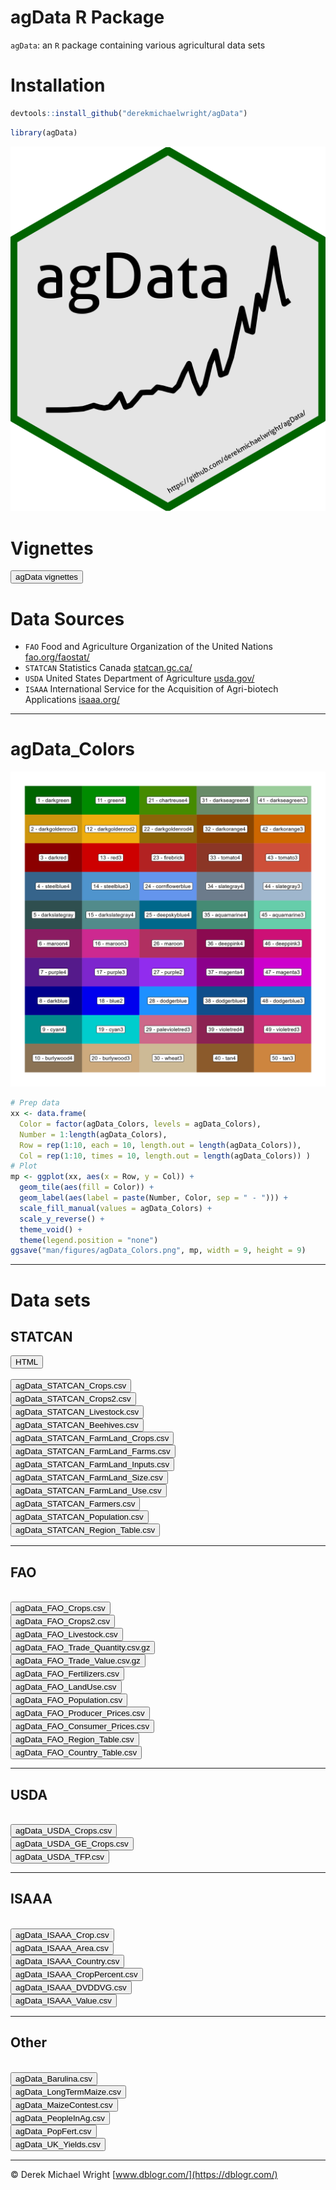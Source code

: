 agData R Package
================

`agData`: an `R` package containing various agricultural data sets

# Installation

``` r
devtools::install_github("derekmichaelwright/agData")
```

``` r
library(agData)
```

![](man/figures/hex_agData.png)

# Vignettes

<a href="https://dblogr.com/#agdata">
<button class="btn btn-success"><i class="fas fa-chart-line"></i> agData vignettes</button>
</a>

# Data Sources

-   `FAO` Food and Agriculture Organization of the United Nations
    [fao.org/faostat/](www.fao.org/faostat/)
-   `STATCAN` Statistics Canada [statcan.gc.ca/](www.statcan.gc.ca/)
-   `USDA` United States Department of Agriculture
    [usda.gov/](www.usda.gov/)
-   `ISAAA` International Service for the Acquisition of Agri-biotech
    Applications [isaaa.org/](www.isaaa.org/)

------------------------------------------------------------------------

# agData_Colors

![](man/figures/agData_Colors.png)

``` r
# Prep data
xx <- data.frame(
  Color = factor(agData_Colors, levels = agData_Colors),
  Number = 1:length(agData_Colors),
  Row = rep(1:10, each = 10, length.out = length(agData_Colors)),
  Col = rep(1:10, times = 10, length.out = length(agData_Colors)) )
# Plot
mp <- ggplot(xx, aes(x = Row, y = Col)) +
  geom_tile(aes(fill = Color)) +
  geom_label(aes(label = paste(Number, Color, sep = " - "))) +
  scale_fill_manual(values = agData_Colors) +
  scale_y_reverse() +
  theme_void() +
  theme(legend.position = "none")
ggsave("man/figures/agData_Colors.png", mp, width = 9, height = 9)
```

------------------------------------------------------------------------

# Data sets

## STATCAN

<form action="https://www.dblogr.com/cv" method="get" target="_blank">
<button type="submit">
<i class="fa fa-laptop"></i> HTML
</button>
</form>

<br>

<a href="Data/agData_STATCAN_Crops.csv">
<button class="btn btn-success"><i class="fa fa-save"></i> agData_STATCAN_Crops.csv</button>
</a>

<br>

<a href="Data/agData_STATCAN_Crops2.csv">
<button class="btn btn-success"><i class="fa fa-save"></i> agData_STATCAN_Crops2.csv</button>
</a>

<br>

<a href="Data/agData_STATCAN_Livestock.csv">
<button class="btn btn-success"><i class="fa fa-save"></i> agData_STATCAN_Livestock.csv</button>
</a>

<br>

<a href="Data/agData_STATCAN_Beehives.csv">
<button class="btn btn-success"><i class="fa fa-save"></i> agData_STATCAN_Beehives.csv</button>
</a>

<br>

<a href="Data/agData_STATCAN_FarmLand_Crops.csv">
<button class="btn btn-success"><i class="fa fa-save"></i> agData_STATCAN_FarmLand_Crops.csv</button>
</a>

<br>

<a href="Data/agData_STATCAN_FarmLand_Farms.csv">
<button class="btn btn-success"><i class="fa fa-save"></i> agData_STATCAN_FarmLand_Farms.csv</button>
</a>

<br>

<a href="Data/agData_STATCAN_FarmLand_Inputs.csv">
<button class="btn btn-success"><i class="fa fa-save"></i> agData_STATCAN_FarmLand_Inputs.csv</button>
</a>

<br>

<a href="Data/agData_STATCAN_FarmLand_Size.csv">
<button class="btn btn-success"><i class="fa fa-save"></i> agData_STATCAN_FarmLand_Size.csv</button>
</a>

<br>

<a href="Data/agData_STATCAN_FarmLand_Use.csv">
<button class="btn btn-success"><i class="fa fa-save"></i> agData_STATCAN_FarmLand_Use.csv</button>
</a>

<br>

<a href="Data/agData_STATCAN_Farmers.csv">
<button class="btn btn-success"><i class="fa fa-save"></i> agData_STATCAN_Farmers.csv</button>
</a>

<br>

<a href="Data/agData_STATCAN_Population.csv">
<button class="btn btn-success"><i class="fa fa-save"></i> agData_STATCAN_Population.csv</button>
</a>

<br>

<a href="Data/agData_STATCAN_Region_Table.csv">
<button class="btn btn-success"><i class="fa fa-save"></i> agData_STATCAN_Region_Table.csv</button>
</a>

------------------------------------------------------------------------

## FAO

<br>

<a href="Data/agData_FAO_Crops.csv">
<button class="btn btn-success"><i class="fa fa-save"></i> agData_FAO_Crops.csv</button>
</a>

<br>

<a href="Data/agData_FAO_Crops2.csv">
<button class="btn btn-success"><i class="fa fa-save"></i> agData_FAO_Crops2.csv</button>
</a>

<br>

<a href="Data/agData_FAO_Livestock.csv">
<button class="btn btn-success"><i class="fa fa-save"></i> agData_FAO_Livestock.csv</button>
</a>

<br>

<a href="Data/agData_FAO_Trade_Quantity.csv.gz">
<button class="btn btn-success"><i class="fa fa-save"></i> agData_FAO_Trade_Quantity.csv.gz</button>
</a>

<br>

<a href="Data/agData_FAO_Trade_Value.csv.gz">
<button class="btn btn-success"><i class="fa fa-save"></i> agData_FAO_Trade_Value.csv.gz</button>
</a>

<br>

<a href="Data/agData_FAO_Fertilizers.csv">
<button class="btn btn-success"><i class="fa fa-save"></i> agData_FAO_Fertilizers.csv</button>
</a>

<br>

<a href="Data/agData_FAO_LandUse.csv">
<button class="btn btn-success"><i class="fa fa-save"></i> agData_FAO_LandUse.csv</button>
</a>

<br>

<a href="Data/agData_FAO_Population.csv">
<button class="btn btn-success"><i class="fa fa-save"></i> agData_FAO_Population.csv</button>
</a>

<br>

<a href="Data/agData_FAO_Producer_Prices.csv">
<button class="btn btn-success"><i class="fa fa-save"></i> agData_FAO_Producer_Prices.csv</button>
</a>

<br>

<a href="Data/agData_FAO_Consumer_Prices.csv">
<button class="btn btn-success"><i class="fa fa-save"></i> agData_FAO_Consumer_Prices.csv</button>
</a>

<br>

<a href="Data/agData_FAO_Region_Table.csv">
<button class="btn btn-success"><i class="fa fa-save"></i> agData_FAO_Region_Table.csv</button>
</a>

<br>

<a href="Data/agData_FAO_Country_Table.csv">
<button class="btn btn-success"><i class="fa fa-save"></i> agData_FAO_Country_Table.csv</button>
</a>

------------------------------------------------------------------------

## USDA

<br>

<a href="Data/agData_USDA_Crops.csv">
<button class="btn btn-success"><i class="fa fa-save"></i> agData_USDA_Crops.csv</button>
</a>

<br>

<a href="Data/agData_USDA_GE_Crops.csv">
<button class="btn btn-success"><i class="fa fa-save"></i> agData_USDA_GE_Crops.csv</button>
</a>

<br>

<a href="Data/agData_USDA_TFP.csv">
<button class="btn btn-success"><i class="fa fa-save"></i> agData_USDA_TFP.csv</button>
</a>

------------------------------------------------------------------------

## ISAAA

<br>

<a href="Data/agData_ISAAA_Crop.csv">
<button class="btn btn-success"><i class="fa fa-save"></i> agData_ISAAA_Crop.csv</button>
</a>

<br>

<a href="Data/agData_ISAAA_Area.csv">
<button class="btn btn-success"><i class="fa fa-save"></i> agData_ISAAA_Area.csv</button>
</a>

<br>

<a href="Data/agData_ISAAA_Coutnry.csv">
<button class="btn btn-success"><i class="fa fa-save"></i> agData_ISAAA_Country.csv</button>
</a>

<br>

<a href="Data/agData_ISAAA_CropPercent.csv">
<button class="btn btn-success"><i class="fa fa-save"></i> agData_ISAAA_CropPercent.csv</button>
</a>

<br>

<a href="Data/agData_ISAAA_DVDDVG.csv">
<button class="btn btn-success"><i class="fa fa-save"></i> agData_ISAAA_DVDDVG.csv</button>
</a>

<br>

<a href="Data/agData_ISAAA_Value.csv">
<button class="btn btn-success"><i class="fa fa-save"></i> agData_ISAAA_Value.csv</button>
</a>

------------------------------------------------------------------------

## Other

<br>

<a href="Data/agData_Barulina.csv">
<button class="btn btn-success"><i class="fa fa-save"></i> agData_Barulina.csv</button>
</a>

<br>

<a href="Data/agData_LongTermMaize.csv">
<button class="btn btn-success"><i class="fa fa-save"></i> agData_LongTermMaize.csv</button>
</a>

<br>

<a href="Data/agData_MazieContest.csv">
<button class="btn btn-success"><i class="fa fa-save"></i> agData_MaizeContest.csv</button>
</a>

<br>

<a href="Data/agData_PeopleInAg.csv">
<button class="btn btn-success"><i class="fa fa-save"></i> agData_PeopleInAg.csv</button>
</a>

<br>

<a href="Data/agData_PopFert.csv">
<button class="btn btn-success"><i class="fa fa-save"></i> agData_PopFert.csv</button>
</a>

<br>

<a href="Data/agData_UK_Yields.csv">
<button class="btn btn-success"><i class="fa fa-save"></i> agData_UK_Yields.csv</button>
</a>

------------------------------------------------------------------------

© Derek Michael Wright [www.dblogr.com/](https://dblogr.com/)
